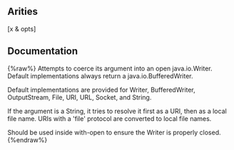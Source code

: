 ## Arities
[x & opts]

## Documentation
{%raw%}
Attempts to coerce its argument into an open java.io.Writer.
   Default implementations always return a java.io.BufferedWriter.

   Default implementations are provided for Writer, BufferedWriter,
   OutputStream, File, URI, URL, Socket, and String.

   If the argument is a String, it tries to resolve it first as a URI, then
   as a local file name.  URIs with a 'file' protocol are converted to
   local file names.

   Should be used inside with-open to ensure the Writer is properly
   closed.
{%endraw%}
